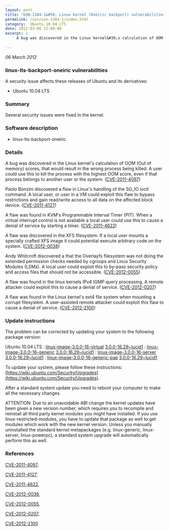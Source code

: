 ```yaml
---
layout: post
title: "USN-1384-1&#58; Linux kernel (Oneiric backport) vulnerabilities"
permalink: /usn/usn-1384-1/index.html
category:  Ubuntu 10.04 LTS
date: 2012-03-06 12:00:00
excerpt: |
     A bug was discovered in the Linux kernel&#39;s calculation of OOM (Out of memory) scores, that would result in the wrong process being killed. A user could use this to kill the process with the highest OOM score, even if that process belongs to another user or the system. ([CVE-2011-4097](http://people.ubuntu.com/~ubuntu-security/cve/CVE-2011-4097))
    
--- 
```

 
 

*06 March 2012*

### linux-lts-backport-oneiric vulnerabilities

A security issue affects these releases of Ubuntu and its derivatives:

* Ubuntu 10.04 LTS

### Summary

Several security issues were fixed in the kernel. 

### Software description

* linux-lts-backport-oneiric 

### Details

 A bug was discovered in the Linux kernel&#39;s calculation of OOM (Out of memory) scores, that would result in the wrong process being killed. A user could use this to kill the process with the highest OOM score, even if that process belongs to another user or the system. ([CVE-2011-4097](http://people.ubuntu.com/~ubuntu-security/cve/CVE-2011-4097))

Paolo Bonzini discovered a flaw in Linux&#39;s handling of the SG_IO ioctl command. A local user, or user in a VM could exploit this flaw to bypass restrictions and gain read/write access to all data on the affected block device. ([CVE-2011-4127](http://people.ubuntu.com/~ubuntu-security/cve/CVE-2011-4127))

A flaw was found in KVM&#39;s Programmable Interval Timer (PIT). When a virtual interrupt control is not available a local user could use this to cause a denial of service by starting a timer. ([CVE-2011-4622](http://people.ubuntu.com/~ubuntu-security/cve/CVE-2011-4622))

A flaw was discovered in the XFS filesystem. If a local user mounts a specially crafted XFS image it could potential execute arbitrary code on the system. ([CVE-2012-0038](http://people.ubuntu.com/~ubuntu-security/cve/CVE-2012-0038))

Andy Whitcroft discovered a that the Overlayfs filesystem was not doing the extended permission checks needed by cgroups and Linux Security Modules (LSMs). A local user could exploit this to by-pass security policy and access files that should not be accessible. ([CVE-2012-0055](http://people.ubuntu.com/~ubuntu-security/cve/CVE-2012-0055))

A flaw was found in the linux kernels IPv4 IGMP query processing. A remote attacker could exploit this to cause a denial of service. ([CVE-2012-0207](http://people.ubuntu.com/~ubuntu-security/cve/CVE-2012-0207))

A flaw was found in the Linux kernel&#39;s ext4 file system when mounting a corrupt filesystem. A user-assisted remote attacker could exploit this flaw to cause a denial of service. ([CVE-2012-2100](http://people.ubuntu.com/~ubuntu-security/cve/CVE-2012-2100)) 

### Update instructions

The problem can be corrected by updating your system to the following package version:

Ubuntu 10.04 LTS
 : [linux-image-3.0.0-16-virtual](https://launchpad.net/ubuntu/+source/linux-lts-backport-oneiric) <span> [3.0.0-16.29~lucid1](https://launchpad.net/ubuntu/+source/linux-lts-backport-oneiric/3.0.0-16.29~lucid1) </span> 
 : [linux-image-3.0.0-16-generic](https://launchpad.net/ubuntu/+source/linux-lts-backport-oneiric) <span> [3.0.0-16.29~lucid1](https://launchpad.net/ubuntu/+source/linux-lts-backport-oneiric/3.0.0-16.29~lucid1) </span> 
 : [linux-image-3.0.0-16-server](https://launchpad.net/ubuntu/+source/linux-lts-backport-oneiric) <span> [3.0.0-16.29~lucid1](https://launchpad.net/ubuntu/+source/linux-lts-backport-oneiric/3.0.0-16.29~lucid1) </span> 
 : [linux-image-3.0.0-16-generic-pae](https://launchpad.net/ubuntu/+source/linux-lts-backport-oneiric) <span> [3.0.0-16.29~lucid1](https://launchpad.net/ubuntu/+source/linux-lts-backport-oneiric/3.0.0-16.29~lucid1) </span> 

To update your system, please follow these instructions: [https://wiki.ubuntu.com/Security/Upgrades](https://wiki.ubuntu.com/Security/Upgrades).

After a standard system update you need to reboot your computer to make all the necessary changes.

ATTENTION: Due to an unavoidable ABI change the kernel updates have been given a new version number, which requires you to recompile and reinstall all third party kernel modules you might have installed. If you use linux-restricted-modules, you have to update that package as well to get modules which work with the new kernel version. Unless you manually uninstalled the standard kernel metapackages (e.g. linux-generic, linux-server, linux-powerpc), a standard system upgrade will automatically perform this as well. 

### References

 
 [CVE-2011-4097](http://people.ubuntu.com/~ubuntu-security/cve/CVE-2011-4097), 

 [CVE-2011-4127](http://people.ubuntu.com/~ubuntu-security/cve/CVE-2011-4127), 

 [CVE-2011-4622](http://people.ubuntu.com/~ubuntu-security/cve/CVE-2011-4622), 

 [CVE-2012-0038](http://people.ubuntu.com/~ubuntu-security/cve/CVE-2012-0038), 

 [CVE-2012-0055](http://people.ubuntu.com/~ubuntu-security/cve/CVE-2012-0055), 

 [CVE-2012-0207](http://people.ubuntu.com/~ubuntu-security/cve/CVE-2012-0207), 

 [CVE-2012-2100](http://people.ubuntu.com/~ubuntu-security/cve/CVE-2012-2100)
 

